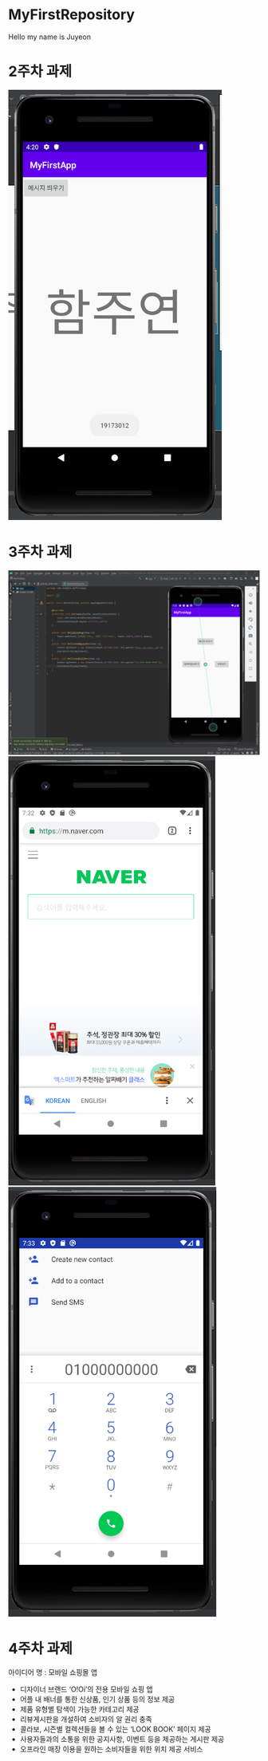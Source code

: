 # MyFirstRepository

Hello my name is Juyeon

# 2주차 과제

<img width="" height="" src="./Png/week_2.png"></img>

# 3주차 과제

<img width="" height="" src="./Png/week_3_1.png"></img>
<img width="" height="" src="./Png/week_3_2.png"></img>
<img width="" height="" src="./Png/week_3_3.png"></img>

# 4주차 과제

아이디어 명 : 모바일 쇼핑몰 앱
- 디자이너 브랜드 ‘O!Oi’의 전용 모바일 쇼핑 앱
- 어플 내 배너를 통한 신상품, 인기 상품 등의 정보 제공
- 제품 유형별 탐색이 가능한 카테고리 제공
- 리뷰게시판을 개설하여 소비자의 알 권리 충족
- 콜라보, 시즌별 컬렉션들을 볼 수 있는 ‘LOOK BOOK’ 페이지 제공
- 사용자들과의 소통을 위한 공지사항, 이벤트 등을 제공하는 게시판 제공
- 오프라인 매장 이용을 원하는 소비자들을 위한 위치 제공 서비스

